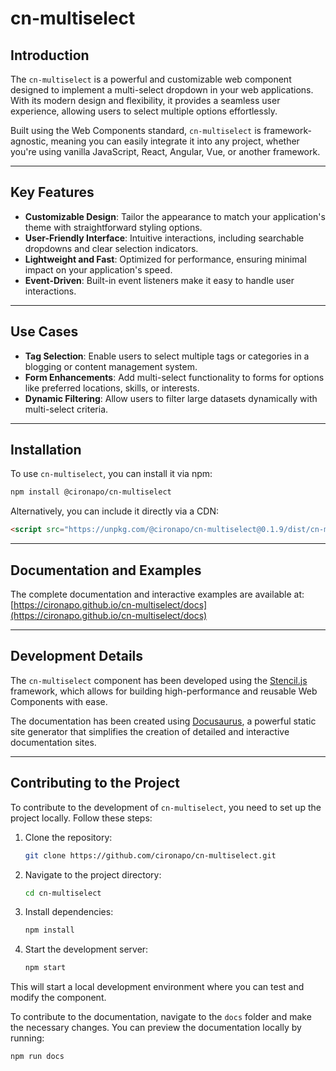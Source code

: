 # cn-multiselect

## Introduction
The `cn-multiselect` is a powerful and customizable web component designed to implement a multi-select dropdown in your web applications. With its modern design and flexibility, it provides a seamless user experience, allowing users to select multiple options effortlessly.

Built using the Web Components standard, `cn-multiselect` is framework-agnostic, meaning you can easily integrate it into any project, whether you're using vanilla JavaScript, React, Angular, Vue, or another framework.

---

## Key Features
- **Customizable Design**: Tailor the appearance to match your application's theme with straightforward styling options.
- **User-Friendly Interface**: Intuitive interactions, including searchable dropdowns and clear selection indicators.
- **Lightweight and Fast**: Optimized for performance, ensuring minimal impact on your application's speed.
- **Event-Driven**: Built-in event listeners make it easy to handle user interactions.

---

## Use Cases
- **Tag Selection**: Enable users to select multiple tags or categories in a blogging or content management system.
- **Form Enhancements**: Add multi-select functionality to forms for options like preferred locations, skills, or interests.
- **Dynamic Filtering**: Allow users to filter large datasets dynamically with multi-select criteria.

---

## Installation
To use `cn-multiselect`, you can install it via npm:

```bash
npm install @cironapo/cn-multiselect
```

Alternatively, you can include it directly via a CDN:

```html
<script src="https://unpkg.com/@cironapo/cn-multiselect@0.1.9/dist/cn-multiselect/cn-multiselect.esm.js" type="module"></script>
```

---

## Documentation and Examples
The complete documentation and interactive examples are available at: [https://cironapo.github.io/cn-multiselect/docs](https://cironapo.github.io/cn-multiselect/docs)

---

## Development Details
The `cn-multiselect` component has been developed using the [Stencil.js](https://stenciljs.com/) framework, which allows for building high-performance and reusable Web Components with ease.

The documentation has been created using [Docusaurus](https://docusaurus.io/), a powerful static site generator that simplifies the creation of detailed and interactive documentation sites.

---

## Contributing to the Project
To contribute to the development of `cn-multiselect`, you need to set up the project locally. Follow these steps:

1. Clone the repository:
   ```bash
   git clone https://github.com/cironapo/cn-multiselect.git
   ```

2. Navigate to the project directory:
   ```bash
   cd cn-multiselect
   ```

3. Install dependencies:
   ```bash
   npm install
   ```

4. Start the development server:
   ```bash
   npm start
   ```

This will start a local development environment where you can test and modify the component.

To contribute to the documentation, navigate to the `docs` folder and make the necessary changes. You can preview the documentation locally by running:
   ```bash
   npm run docs
   ```
